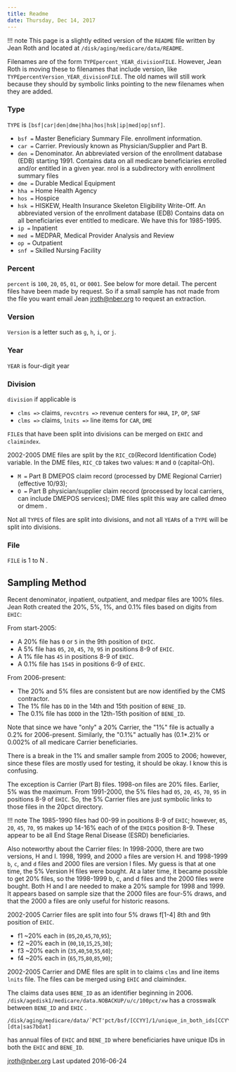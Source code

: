 ```yaml
---
title: Readme
date: Thursday, Dec 14, 2017
---
```


!!! note
    This page is a slightly edited version of the `README` file written by Jean Roth and located at `/disk/aging/medicare/data/README`.


Filenames are of the form `TYPEpercent_YEAR_divisionFILE`. However, Jean Roth is moving these to filenames that include version, like `TYPEpercentVersion_YEAR_divisionFILE`. The old names will still work because they should by symbolic links pointing to the new filenames when they are added.

### Type
`TYPE` is `[bsf|car|den|dme|hha|hos|hsk|ip|med|op|snf]`.

- `bsf =` Master Beneficiary Summary File.  enrollment information.
- `car =` Carrier.  Previously known as Physician/Supplier and Part B.
- `den =` Denominator.  An abbreviated version of the enrollment database (EDB) starting 1991.
      Contains data on all medicare beneficiaries enrolled and/or entitled in a given year.
      nrol is a subdirectory with enrollment summary files
- `dme =` Durable Medical Equipment
- `hha =` Home Health Agency
- `hos =` Hospice
- `hsk =` HISKEW, Health Insurance Skeleton Eligibility Write-Off.
      An abbreviated version of the enrollment database (EDB)
      Contains data on all beneficiaries ever entitled to medicare.
      We have this for 1985-1995.
- `ip =` Inpatient
- `med =` MEDPAR, Medical Provider Analysis and Review
- `op =` Outpatient
- `snf =` Skilled Nursing Facility

### Percent
`percent` is `100`, `20`, `05`, `01`, or `0001`. See below for more detail.
The percent files have been made by request.  So if a small sample
has not made from the file you want email Jean jroth@nber.org
to request an extraction.

### Version
`Version` is a letter such as `g`, `h`, `i`, or `j`.

### Year

`YEAR` is four-digit year

### Division

`division` if applicable is

- `clms =>` claims, `revcntrs =>` revenue centers  for `HHA`, `IP`, `OP`, `SNF`
- `clms =>` claims, `lnits =>` line items for `CAR`, `DME`

`FILE`s that have been split into divisions can be merged on `EHIC` and `claimindex`.

2002-2005 DME files are split by the `RIC_CD`(Record Identification Code) variable.
In the DME files, `RIC_CD` takes two values: `M` and `O` (capital-Oh).

- `M =` Part B DMEPOS claim record (processed by DME Regional Carrier) (effective 10/93);
- `O =` Part B physician/supplier claim record (processed by local carriers, can include DMEPOS services); DME files split this way are called dmeo or dmem .

Not all `TYPES` of files are split into divisions, and not all `YEAR`s of a `TYPE` will be split into divisions.

### File

`FILE` is 1 to N .


## Sampling Method

Recent denominator, inpatient, outpatient, and medpar files are 100% files.
Jean Roth created the 20%, 5%, 1%, and 0.1% files based on digits from `EHIC`:

From start-2005:

- A  20% file has `0` or `5` in the 9th position of `EHIC`.
- A   5% file has `05`, `20`, `45`, `70`, `95` in positions 8-9 of `EHIC`.
- A   1% file has `45` in positions 8-9 of `EHIC`.
- A 0.1% file has `1545` in positions 6-9 of `EHIC`.

From 2006-present:

- The   20% and 5% files are consistent but are now identified by the CMS contractor.
- The   1% file has `DD` in the 14th and 15th position of `BENE_ID`.
- The 0.1% file has `DDDD` in the 12th-15th position of `BENE_ID`.

Note that since we have "only" a 20% Carrier, the "1%" file is actually a 0.2% for 2006-present.
Similarly, the "0.1%" actually has (0.1*.2)% or 0.002% of all medicare Carrier beneficiaries.

There is a break in the 1% and smaller sample from 2005 to 2006; however,
since these files are mostly used for testing, it should be okay.  I know this is confusing.

The exception is Carrier (Part B) files.  1998-on files are 20% files.
Earlier, 5% was the maximum.  From 1991-2000, the 5% files had
`05`, `20`, `45`, `70`, `95` in positions 8-9 of `EHIC`.  So, the 5%
Carrier files are just symbolic links to those files in the 20pct directory.

!!! note
    The 1985-1990 files had 00-99 in positions 8-9 of `EHIC`; however, `05`, `20`, `45`, `70`, `95` makes up 14-16% each of of the `EHIC`s position 8-9. These appear to be all End Stage Renal Disease (ESRD) beneficiaries.

Also noteworthy about the Carrier files:  In 1998-2000, there are two
versions, H and I. 1998, 1999, and 2000 `a` files are version H.  and
1998-1999 `b`, `c`, and `d` files and 2000 files are version I files.
My guess is that at one time, the 5% Version H files were bought.
At a later time, it became possible to get 20% files, so the 1998-1999
b, c, and d files and the 2000 files were bought.  Both H and I are
needed to make a 20% sample for 1998 and 1999.  It appears based on sample
size that the 2000 files are four-5% draws, and that the 2000 a files
are only useful for historic reasons.

2002-2005 Carrier files are split into four 5% draws f[1-4]
8th and 9th position of `EHIC`.

- f1 ~20% each in (`05`,`20`,`45`,`70`,`95`);
- f2 ~20% each in (`00`,`10`,`15`,`25`,`30`);
- f3 ~20% each in (`35`,`40`,`50`,`55`,`60`);
- f4 ~20% each in (`65`,`75`,`80`,`85`,`90`);

2002-2005 Carrier and DME files are split in to claims `clms` and line items
`lnits` file.  The files can be merged using  `EHIC` and claimindex.

The claims data uses `BENE_ID` as an identifier beginning in 2006. `/disk/agedisk1/medicare/data.NOBACKUP/u/c/100pct/xw`
has a crosswalk between `BENE_ID` and `EHIC` .

```
/disk/aging/medicare/data/`PCT'pct/bsf/[CCYY]/1/unique_in_both_ids[CCYY].[dta|sas7bdat]
```
has annual files of `EHIC` and `BENE_ID` where beneficiaries have unique IDs
in both the `EHIC` and `BENE_ID`.

[jroth@nber.org](mailto:jroth@nber.org)  Last updated 2016-06-24
